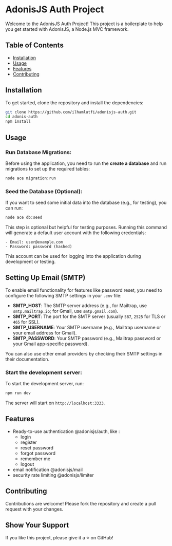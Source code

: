 # AdonisJS Auth Project

Welcome to the AdonisJS Auth Project! This project is a boilerplate to help you get started with AdonisJS, a Node.js MVC framework.

## Table of Contents

- [Installation](#installation)
- [Usage](#usage)
- [Features](#features)
- [Contributing](#contributing)

## Installation

To get started, clone the repository and install the dependencies:

```bash
git clone https://github.com/ilhamlutfi/adonisjs-auth.git
cd adonis-auth
npm install
```

## Usage

### Run Database Migrations:
Before using the application, you need to run the **create a database** and run migrations to set up the required tables:

```bash
node ace migration:run
```

### Seed the Database (Optional):
If you want to seed some initial data into the database (e.g., for testing), you can run:

```bash
node ace db:seed
```
This step is optional but helpful for testing purposes. Running this command will generate a default user account with the following credentials:

    - Email: user@example.com
    - Password: password (hashed)

This account can be used for logging into the application during development or testing.

## Setting Up Email (SMTP)

To enable email functionality for features like password reset, you need to configure the following SMTP settings in your `.env` file:

- **SMTP_HOST**: The SMTP server address (e.g., for Mailtrap, use `smtp.mailtrap.io`; for Gmail, use `smtp.gmail.com`).
- **SMTP_PORT**: The port for the SMTP server (usually `587`, `2525` for TLS or `465` for SSL).
- **SMTP_USERNAME**: Your SMTP username (e.g., Mailtrap username or your email address for Gmail).
- **SMTP_PASSWORD**: Your SMTP password (e.g., Mailtrap password or your Gmail app-specific password).

You can also use other email providers by checking their SMTP settings in their documentation.

### Start the development server:
To start the development server, run:

```bash
npm run dev
```

The server will start on `http://localhost:3333`.

## Features

- Ready-to-use authentication @adonisjs/auth, like :
  - login
  - register
  - reset password
  - forgot password
  - remember me
  - logout
- email notification @adonisjs/mail
- security rate limiting @adonisjs/limiter 

## Contributing

Contributions are welcome! Please fork the repository and create a pull request with your changes.

## Show Your Support

If you like this project, please give it a ⭐️ on GitHub!

